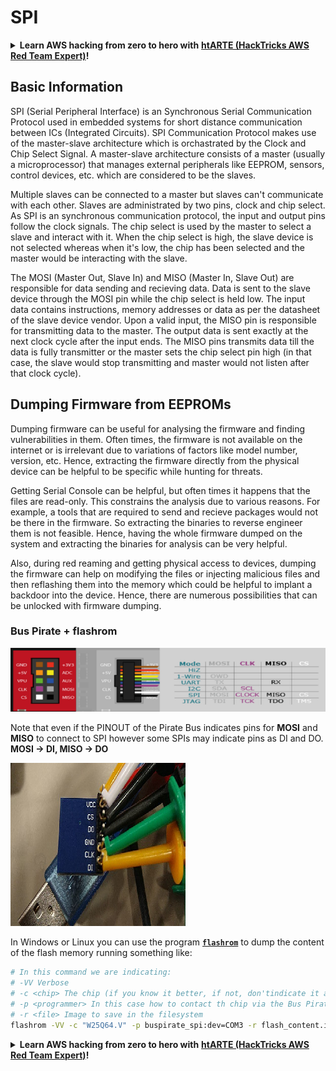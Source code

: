 # SPI

<details>

<summary><strong>Learn AWS hacking from zero to hero with</strong> <a href="https://training.hacktricks.xyz/courses/arte"><strong>htARTE (HackTricks AWS Red Team Expert)</strong></a><strong>!</strong></summary>

Other ways to support HackTricks:

* If you want to see your **company advertised in HackTricks** or **download HackTricks in PDF** Check the [**SUBSCRIPTION PLANS**](https://github.com/sponsors/carlospolop)!
* Get the [**official PEASS & HackTricks swag**](https://peass.creator-spring.com)
* Discover [**The PEASS Family**](https://opensea.io/collection/the-peass-family), our collection of exclusive [**NFTs**](https://opensea.io/collection/the-peass-family)
* **Join the** 💬 [**Discord group**](https://discord.gg/hRep4RUj7f) or the [**telegram group**](https://t.me/peass) or **follow** us on **Twitter** 🐦 [**@carlospolopm**](https://twitter.com/hacktricks\_live)**.**
* **Share your hacking tricks by submitting PRs to the** [**HackTricks**](https://github.com/carlospolop/hacktricks) and [**HackTricks Cloud**](https://github.com/carlospolop/hacktricks-cloud) github repos.

</details>

## Basic Information

SPI (Serial Peripheral Interface) is an Synchronous Serial Communication Protocol used in embedded systems for short distance communication between ICs (Integrated Circuits). SPI Communication Protocol makes use of the master-slave architecture which is orchastrated by the Clock and Chip Select Signal. A master-slave architecture consists of a master (usually a microprocessor) that manages external peripherals like EEPROM, sensors, control devices, etc. which are considered to be the slaves.

Multiple slaves can be connected to a master but slaves can't communicate with each other. Slaves are administrated by two pins, clock and chip select. As SPI is an synchronous communication protocol, the input and output pins follow the clock signals. The chip select is used by the master to select a slave and interact with it. When the chip select is high, the slave device is not selected whereas when it's low, the chip has been selected and the master would be interacting with the slave.

The MOSI (Master Out, Slave In) and MISO (Master In, Slave Out) are responsible for data sending and recieving data. Data is sent to the slave device through the MOSI pin while the chip select is held low. The input data contains instructions, memory addresses or data as per the datasheet of the slave device vendor. Upon a valid input, the MISO pin is responsible for transmitting data to the master. The output data is sent exactly at the next clock cycle after the input ends. The MISO pins transmits data till the data is fully transmitter or the master sets the chip select pin high (in that case, the slave would stop transmitting and master would not listen after that clock cycle).

## Dumping Firmware from EEPROMs

Dumping firmware can be useful for analysing the firmware and finding vulnerabilities in them. Often times, the firmware is not available on the internet or is irrelevant due to variations of factors like model number, version, etc. Hence, extracting the firmware directly from the physical device can be helpful to be specific while hunting for threats. 

Getting Serial Console can be helpful, but often times it happens that the files are read-only. This constrains the analysis due to various reasons. For example, a tools that are required to send and recieve packages would not be there in the firmware. So extracting the binaries to reverse engineer them is not feasible. Hence, having the whole firmware dumped on the system and extracting the binaries for analysis can be very helpful. 

Also, during red reaming and getting physical access to devices, dumping the firmware can help on modifying the files or injecting malicious files and then reflashing them into the memory which could be helpful to implant a backdoor into the device. Hence, there are numerous possibilities that can be unlocked with firmware dumping. 

### Bus Pirate + flashrom

![](<../../.gitbook/assets/image (907).png>)

Note that even if the PINOUT of the Pirate Bus indicates pins for **MOSI** and **MISO** to connect to SPI however some SPIs may indicate pins as DI and DO. **MOSI -> DI, MISO -> DO**

![](<../../.gitbook/assets/image (357).png>)

In Windows or Linux you can use the program [**`flashrom`**](https://www.flashrom.org/Flashrom) to dump the content of the flash memory running something like:

```bash
# In this command we are indicating:
# -VV Verbose
# -c <chip> The chip (if you know it better, if not, don'tindicate it and the program might be able to find it)
# -p <programmer> In this case how to contact th chip via the Bus Pirate
# -r <file> Image to save in the filesystem
flashrom -VV -c "W25Q64.V" -p buspirate_spi:dev=COM3 -r flash_content.img
```

<details>

<summary><strong>Learn AWS hacking from zero to hero with</strong> <a href="https://training.hacktricks.xyz/courses/arte"><strong>htARTE (HackTricks AWS Red Team Expert)</strong></a><strong>!</strong></summary>

Other ways to support HackTricks:

* If you want to see your **company advertised in HackTricks** or **download HackTricks in PDF** Check the [**SUBSCRIPTION PLANS**](https://github.com/sponsors/carlospolop)!
* Get the [**official PEASS & HackTricks swag**](https://peass.creator-spring.com)
* Discover [**The PEASS Family**](https://opensea.io/collection/the-peass-family), our collection of exclusive [**NFTs**](https://opensea.io/collection/the-peass-family)
* **Join the** 💬 [**Discord group**](https://discord.gg/hRep4RUj7f) or the [**telegram group**](https://t.me/peass) or **follow** us on **Twitter** 🐦 [**@carlospolopm**](https://twitter.com/hacktricks\_live)**.**
* **Share your hacking tricks by submitting PRs to the** [**HackTricks**](https://github.com/carlospolop/hacktricks) and [**HackTricks Cloud**](https://github.com/carlospolop/hacktricks-cloud) github repos.

</details>
